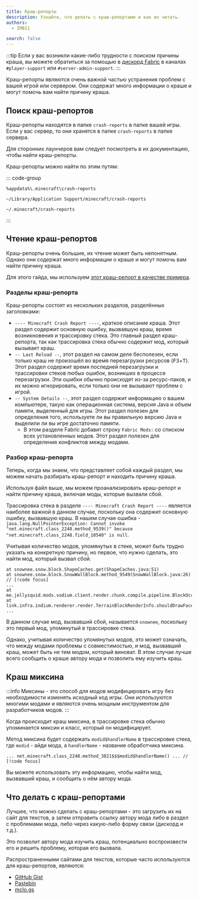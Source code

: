 ```yaml
---
title: Краш-репорты
description: Узнайте, что делать с краш-репортами и как их читать.
authors:
  - IMB11

search: false
---
```


:::tip
Если у вас возникли какие-либо трудности с поиском причины краша, вы можете обратиться за помощью в [дискорд Fabric](https://discord.gg/v6v4pMv) в каналах `#player-support` или `#server-admin-support`.
:::

Краш-репорты являются очень важной частью устранения проблем с вашей игрой или сервером. Они содержат много информации о краше и могут помочь вам найти причину краша.

## Поиск краш-репортов

Краш-репорты находятся в папке `crash-reports` в папке вашей игры. Если у вас сервер, то они хранятся в папке `crash-reports` в папке сервера.

Для сторонних лаунчеров вам следует посмотреть в их документацию, чтобы найти краш-репорты.

Краш-репорты можно найти по этим путям:

::: code-group

```:no-line-numbers [Windows]
%appdata%\.minecraft\crash-reports
```

```:no-line-numbers [macOS]
~/Library/Application Support/minecraft/crash-reports
```

```:no-line-numbers [Linux]
~/.minecraft/crash-reports
```

:::

## Чтение краш-репортов

Краш-репорты очень большие, их чтение может быть непонятным. Однако они содержат много информации о краше и могут помочь вам найти причину краша.

Для этого гайда, мы используем [этот краш-репорт в качестве примера](https://github.com/FabricMC/fabric-docs/blob/main/public/assets/players/crash-report-example.txt).

### Разделы краш-репорта

Краш-репорты состоят из нескольких разделов, разделённых заголовками:

- `---- Minecraft Crash Report ----`, краткое описание краша. Этот раздел содержит основную ошибку, вызвавшую краш, время возникновения и трассировку стека. Это главный раздел краш-репорта, так как трассировка стека обычно содержит мод, который вызывает краш.
- `-- Last Reload --`, этот раздел на самом деле бесполезен, если только краш не произошёл во время перезагрузки ресурсов (<kbd>F3</kbd>+<kbd>T</kbd>). Этот раздел содержит время последней перезагрузки и трассировки стеков любых ошибок, возникших в процессе перезагрузки. Эти ошибки обычно происходят из-за ресурс-паков, и их можно игнорировать, если только они не вызывают проблем с игрой.
- `-- System Details --`, этот раздел содержит информацию о вашем компьютере, такую как операционная система, версия Java и объем памяти, выделенный для игры. Этот раздел полезен для определения того, используете ли вы правильную версию Java и выделили ли вы игре достаточно памяти.
  - В этом разделе Fabric добавит строку `Fabric Mods:` со списком всех установленных модов. Этот раздел полезен для определения конфликтов между модами.

### Разбор краш-репорта

Теперь, когда мы знаем, что представляет собой каждый раздел, мы можем начать разбирать краш-репорт и находить причину краша.

Используя файл выше, мы можем проанализировать краш-репорт и найти причину краша, включая моды, которые вызвали сбой.

Трассировка стека в разделе `---- Minecraft Crash Report ----` является наиболее важной в данном случае, поскольку она содержит основную ошибку, вызвавшую краш. В нашем случае ошибка - `java.lang.NullPointerException: Cannot invoke "net.minecraft.class_2248.method_9539()" because "net.minecraft.class_2248.field_10540" is null`.

Учитывая количество модов, упомянутых в стеке, может быть трудно указать на конкретную причину, но первое, что нужно сделать, это найти мод, который вызвал сбой.

```:no-line-numbers
at snownee.snow.block.ShapeCaches.get(ShapeCaches.java:51)
at snownee.snow.block.SnowWallBlock.method_9549(SnowWallBlock.java:26) // [!code focus]
...
at me.jellysquid.mods.sodium.client.render.chunk.compile.pipeline.BlockOcclusionCache.shouldDrawSide(BlockOcclusionCache.java:52)
at link.infra.indium.renderer.render.TerrainBlockRenderInfo.shouldDrawFaceInner(TerrainBlockRenderInfo.java:31)
...
```

В данном случае мод, вызвавший сбой, называется `snownee`, поскольку это первый мод, упомянутый в трассировке стека.

Однако, учитывая количество упомянутых модов, это может означать, что между модами проблемы с совместимостью, и мод, вызвавший краш, может быть не тем модом, который виноват. В этом случае лучше всего сообщить о краше автору мода и позволить ему изучить краш.

## Краш миксина

:::info
Миксины - это способ для модов модифицировать игру без необходимости изменять исходный код игры. Они используются многими модами и являются очень мощным инструментом для разработчиков модов.
:::

Когда происходит краш миксина, в трассировке стека обычно упоминается миксин и класс, который он модифицирует.

Метод миксина будет содержать `modid$handlerName` в трассировке стека, где `modid` - айди мода, а `handlerName` - название обработчика миксина.

```:no-line-numbers
... net.minecraft.class_2248.method_3821$$$modid$handlerName() ... // [!code focus]
```

Вы можете использовать эту информацию, чтобы найти мод, вызвавший краш, и сообщить о нём автору мода.

## Что делать с краш-репортами

Лучшее, что можно сделать с краш-репортами - это загрузить их на сайт для текстов, а затем отправить ссылку автору мода либо в раздел с проблемами мода, либо через какую-либо форму связи (дискорд и т.д.).

Это позволит автору мода изучить краш, потенциально воспроизвести его и решить проблему, которая его вызвала.

Распространенными сайтами для текстов, которые часто используются для краш-репортов, являются:

- [GitHub Gist](https://gist.github.com/)
- [Pastebin](https://pastebin.com/)
- [mclo.gs](https://mclo.gs/)
